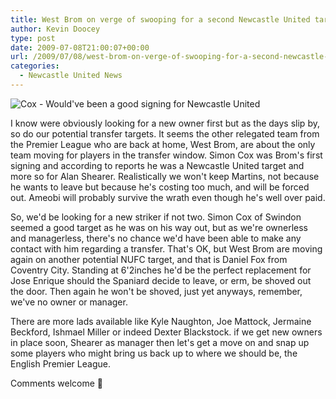 ```yaml
---
title: West Brom on verge of swooping for a second Newcastle United target
author: Kevin Doocey
type: post
date: 2009-07-08T21:00:07+00:00
url: /2009/07/08/west-brom-on-verge-of-swooping-for-a-second-newcastle-united-target/
categories:
  - Newcastle United News
---
```


![Cox - Would've been a good signing for Newcastle United](https://static.guim.co.uk/sys-images/Football/Pix/pictures/2008/11/25/1227572042208/Simon-Cox-002.jpg)

I know were obviously looking for a new owner first but as the days slip by, so do our potential transfer targets. It seems the other relegated team from the Premier League who are back at home, West Brom, are about the only team moving for players in the transfer window. Simon Cox was Brom's first signing and according to reports he was a Newcastle United target and more so for Alan Shearer. Realistically we won't keep Martins, not because he wants to leave but because he's costing too much, and will be forced out. Ameobi will probably survive the wrath even though he's well over paid.

So, we'd be looking for a new striker if not two. Simon Cox of Swindon seemed a good target as he was on his way out, but as we're ownerless and managerless, there's no chance we'd have been able to make any contact with him regarding a transfer. That's OK, but West Brom are moving again on another potential NUFC target, and that is Daniel Fox from Coventry City. Standing at 6'2inches he'd be the perfect replacement for Jose Enrique should the Spaniard decide to leave, or erm, be shoved out the door. Then again he won't be shoved, just yet anyways, remember, we've no owner or manager.

There are more lads available like Kyle Naughton, Joe Mattock, Jermaine Beckford, Ishmael Miller or indeed Dexter Blackstock. if we get new owners in place soon, Shearer as manager then let's get a move on and snap up some players who might bring us back up to where we should be, the English Premier League.

<p style="text-align: left;">
  Comments welcome 🙂
</p>
